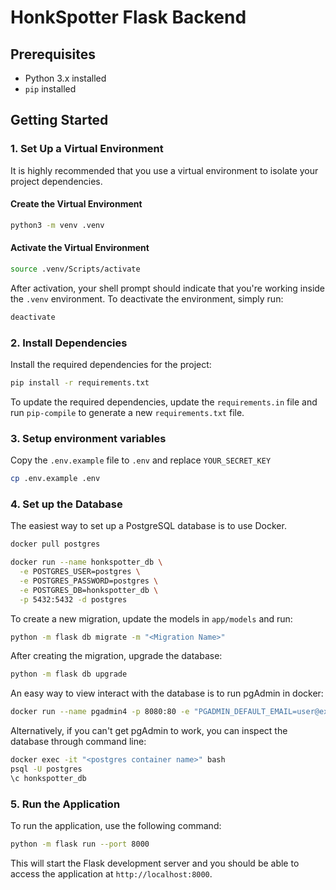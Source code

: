 # HonkSpotter Flask Backend

## Prerequisites

- Python 3.x installed
- `pip` installed

## Getting Started

### 1. Set Up a Virtual Environment

It is highly recommended that you use a virtual environment to isolate your project dependencies.

#### Create the Virtual Environment

```bash
python3 -m venv .venv
```

#### Activate the Virtual Environment

```bash
source .venv/Scripts/activate
```

After activation, your shell prompt should indicate that you're working inside the `.venv` environment. To deactivate the environment, simply run:

```bash
deactivate
```

### 2. Install Dependencies

Install the required dependencies for the project:

```bash
pip install -r requirements.txt
```

To update the required dependencies, update the `requirements.in` file and run `pip-compile` to generate a new `requirements.txt` file.

### 3. Setup environment variables

Copy the `.env.example` file to `.env` and replace `YOUR_SECRET_KEY`

```bash
cp .env.example .env
```

### 4. Set up the Database

The easiest way to set up a PostgreSQL database is to use Docker.

```bash
docker pull postgres

docker run --name honkspotter_db \
  -e POSTGRES_USER=postgres \
  -e POSTGRES_PASSWORD=postgres \
  -e POSTGRES_DB=honkspotter_db \
  -p 5432:5432 -d postgres
```

To create a new migration, update the models in `app/models` and run:

```bash
python -m flask db migrate -m "<Migration Name>"
```

After creating the migration, upgrade the database:

```bash
python -m flask db upgrade
```

An easy way to view interact with the database is to run pgAdmin in docker:

```bash
docker run --name pgadmin4 -p 8080:80 -e "PGADMIN_DEFAULT_EMAIL=user@example.com" -e "PGADMIN_DEFAULT_PASSWORD=admin" -d dpage/pgadmin4
```

Alternatively, if you can't get pgAdmin to work, you can inspect the database through command line:

```bash
docker exec -it "<postgres container name>" bash
psql -U postgres
\c honkspotter_db
```

### 5. Run the Application

To run the application, use the following command:

```bash
python -m flask run --port 8000
```

This will start the Flask development server and you should be able to access the application at `http://localhost:8000`.
